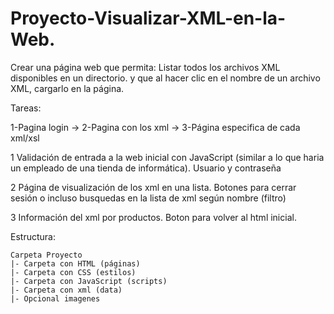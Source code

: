 # Proyecto-Visualizar-XML-en-la-Web.
Crear una página web que permita: Listar todos los archivos XML disponibles en un directorio. y que al hacer clic en el nombre de un archivo XML, cargarlo en la página.

Tareas:

1-Pagina login -> 2-Pagina con los xml -> 3-Página especifica de cada xml/xsl

1 Validación de entrada a la web inicial con JavaScript (similar a lo que haria un empleado de una tienda de informática). Usuario y contraseña


2 Página de visualización de los xml en una lista. Botones para cerrar sesión o incluso busquedas en la lista de xml según nombre (filtro)


3 Información del xml por productos. Boton para volver al html inicial.

Estructura:
```
Carpeta Proyecto
|- Carpeta con HTML (páginas)
|- Carpeta con CSS (estilos)
|- Carpeta con JavaScript (scripts)
|- Carpeta con xml (data)
|- Opcional imagenes
```
